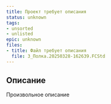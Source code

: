 ```yaml
---
title: Проект требует описания
status: unknown
tags:
- unsorted
- unlisted
epic: unknown
files:
- title: Файл требует описания
  file: 3_Полка.20250328-162639.FCStd
---
```



## Описание

Произвольное описание